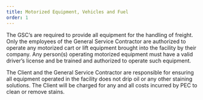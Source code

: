 ```yaml
---
title: Motorized Equipment, Vehicles and Fuel
order: 1
---
```


The GSC’s are required to provide all equipment for the handling of freight. Only the employees of the General Service Contractor are authorized to operate any motorized cart or lift equipment brought into the facility by their company. Any person(s) operating motorized equipment must have a valid driver’s license and be trained and authorized to operate such equipment.

The Client and the General Service Contractor are responsible for ensuring all equipment operated in the facility does not drip oil or any other staining solutions. The Client will be charged for any and all costs incurred by PEC to clean or remove stains.
